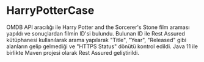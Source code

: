 # HarryPotterCase

OMDB API aracılığı ile Harry Potter and the Sorcerer's Stone film araması yapıldı ve sonuçlardan filmin ID'si bulundu. 
Bulunan ID ile Rest Assured kütüphanesi kullanılarak arama yapılarak "Title", "Year", "Released" gibi alanların gelip gelmediği ve "HTTPS Status" dönütü kontrol edildi.
Java 11 ile birlikte Maven projesi olarak Rest Assured geliştirildi.
